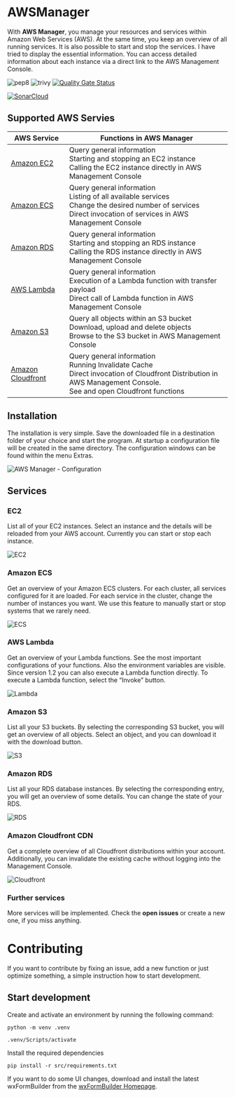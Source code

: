 # AWSManager

With **AWS Manager**, you manage your resources and services within Amazon Web Services (AWS). At the same time, you keep an overview of all running services. It is also possible to start and stop the services. I have tried to display the essential information. You can access detailed information about each instance via a direct link to the AWS Management Console.

![pep8](https://github.com/dseichter/AWSManager/actions/workflows/pep8.yml/badge.svg)
![trivy](https://github.com/dseichter/AWSManager/actions/workflows/trivy.yml/badge.svg)
[![Quality Gate Status](https://sonarcloud.io/api/project_badges/measure?project=dseichter_AWSManager&metric=alert_status)](https://sonarcloud.io/summary/new_code?id=dseichter_AWSManager)

[![SonarCloud](https://sonarcloud.io/images/project_badges/sonarcloud-white.svg)](https://sonarcloud.io/summary/new_code?id=dseichter_AWSManager)

## Supported AWS Servies

| AWS Service | Functions in AWS Manager |
| ----------- | ------------------------ |
| [Amazon EC2](https://aws.amazon.com/ec2/?nc1=h_ls) | Query general information<br>Starting and stopping an EC2 instance<br>Calling the EC2 instance directly in AWS Management Console |
| [Amazon ECS](https://aws.amazon.com/ecs/?nc1=h_ls) | Query general information<br>Listing of all available services<br>Change the desired number of services<br>Direct invocation of services in AWS Management Console |
| [Amazon RDS](https://aws.amazon.com/rds/?nc1=h_ls) | Query general information<br>Starting and stopping an RDS instance<br>Calling the RDS instance directly in AWS Management Console |
| [AWS Lambda](https://aws.amazon.com/lambda/?nc1=h_ls) | Query general information<br>Execution of a Lambda function with transfer payload<br>Direct call of Lambda function in AWS Management Console |
| [Amazon S3](https://aws.amazon.com/s3/?nc1=h_ls) | Query all objects within an S3 bucket<br>Download, upload and delete objects<br>Browse to the S3 bucket in AWS Management Console |
| [Amazon Cloudfront](https://aws.amazon.com/cloudfront/?nc1=h_ls) | Query general information<br>Running Invalidate Cache<br>Direct invocation of Cloudfront Distribution in AWS Management Console.<br>See and open Cloudfront functions|

## Installation

The installation is very simple. Save the downloaded file in a destination folder of your choice and start the program. At startup a configuration file will be created in the same directory. The configuration windows can be found within the menu Extras.

![AWS Manager - Configuration](images/configuration.png "AWS Manager - Configuration")

## Services

### EC2

List all of your EC2 instances. Select an instance and the details will be reloaded from your AWS account. Currently you can start or stop each instance.

![EC2](images/ec2.png "EC2 Instances")

### Amazon ECS

Get an overview of your Amazon ECS clusters. For each cluster, all services configured for it are loaded. For each service in the cluster, change the number of instances you want. We use this feature to manually start or stop systems that we rarely need.

![ECS](images/ecs.png "Elastic Cloud Service")

### AWS Lambda

Get an overview of your Lambda functions. See the most important configurations of your functions. Also the environment variables are visible. Since version 1.2 you can also execute a Lambda function directly. To execute a Lambda function, select the “Invoke” button.

![Lambda](images/lambda.png "Lambda")

### Amazon S3

List all your S3 buckets. By selecting the corresponding S3 bucket, you will get an overview of all objects. Select an object, and you can download it with the download button.

![S3](images/s3.png "S3")

### Amazon RDS

List all your RDS database instances. By selecting the corresponding entry, you will get an overview of some details. You can change the state of your RDS.

![RDS](images/rds.png "RDS")

### Amazon Cloudfront CDN

Get a complete overview of all Cloudfront distributions within your account. Additionally, you can invalidate the existing cache without logging into the Management Console.

![Cloudfront](images/cloudfront.png "Cloudfront")

### Further services

More services will be implemented. Check the **open issues** or create a new one, if you miss anything.

# Contributing

If you want to contribute by fixing an issue, add a new function or just optimize something, a simple instruction how to start development.

## Start development

Create and activate an environment by running the following command:

```python -m venv .venv```

```.venv/Scripts/activate```

Install the required dependencies

```pip install -r src/requirements.txt```

If you want to do some UI changes, download and install the latest wxFormBuilder from the [wxFormBuilder Homepage](https://github.com/wxFormBuilder/wxFormBuilder).


